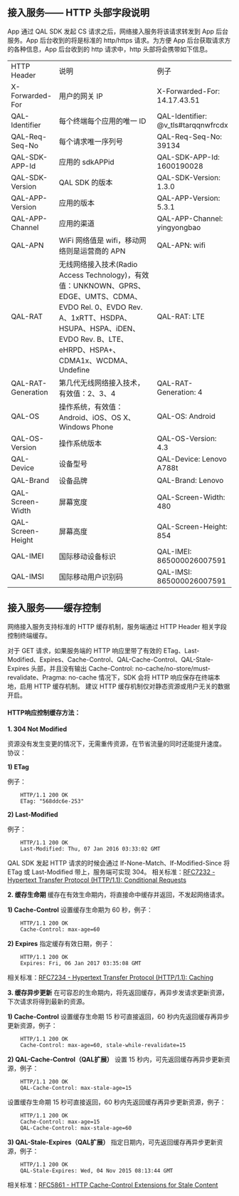 
## 接入服务—— HTTP 头部字段说明
App 通过 QAL SDK 发起 CS 请求之后，网络接入服务将该请求转发到 App 后台服务。App 后台收到的将是标准的 http/https 请求。为方便 App 后台获取请求方的各种信息，App 后台收到的 http 请求中，http 头部将会携带如下信息。

<table class="table table-bordered">
<tr><td width="21%">HTTP Header</td><td>说明</td><td width="34%">例子</td></tr>
<tr><td>X-Forwarded-For</td><td>用户的网关 IP</td><td>X-Forwarded-For: 14.17.43.51</td></tr>
<tr><td>QAL-Identifier</td><td>每个终端每个应用的唯一 ID</td><td>QAL-Identifier: @v_tls#tarqqnwfrcdx</td></tr>
<tr><td>QAL-Req-Seq-No</td><td>每个请求唯一序列号</td><td>QAL-Req-Seq-No: 39134</td></tr>
<tr><td>QAL-SDK-APP-Id</td><td>应用的 sdkAPPid</td><td>QAL-SDK-APP-Id: 1600190028</td></tr>
<tr><td>QAL-SDK-Version</td><td>QAL SDK 的版本</td><td>QAL-SDK-Version: 1.3.0</td></tr>
<tr><td>QAL-APP-Version</td><td>应用的版本</td><td>QAL-APP-Version: 5.3.1</td></tr>
<tr><td>QAL-APP-Channel</td><td>应用的渠道</td><td>QAL-APP-Channel: yingyongbao</td></tr>
<tr><td>QAL-APN</td><td>WiFi 网络值是 wifi，移动网络则是运营商的 APN</td><td>QAL-APN: wifi</td></tr>
<tr><td>QAL-RAT</td><td>无线网络接入技术(Radio Access Technology)，有效值：UNKNOWN、GPRS、EDGE、UMTS、CDMA、EVDO Rel. 0、EVDO Rev. A、1xRTT、HSDPA、HSUPA、HSPA、iDEN、EVDO Rev. B、LTE、eHRPD、HSPA+、CDMA1x、WCDMA、Undefine</td><td>QAL-RAT: LTE</td></tr>
<tr><td>QAL-RAT-Generation</td><td>第几代无线网络接入技术，有效值：2、3、4</td><td>QAL-RAT-Generation: 4</td></tr>
<tr><td>QAL-OS</td><td>操作系统，有效值：Android、iOS、OS X、Windows Phone</td><td>QAL-OS: Android</td></tr>
<tr><td>QAL-OS-Version</td><td>操作系统版本</td><td>QAL-OS-Version: 4.3</td></tr>
<tr><td>QAL-Device</td><td>设备型号</td><td>QAL-Device: Lenovo A788t</td></tr>
<tr><td>QAL-Brand</td><td>设备品牌</td><td>QAL-Brand: Lenovo</td></tr>
<tr><td>QAL-Screen-Width</td><td>屏幕宽度</td><td>QAL-Screen-Width: 480</td></tr>
<tr><td>QAL-Screen-Height</td><td>屏幕高度</td><td>QAL-Screen-Height: 854</td></tr>
<tr><td>QAL-IMEI</td><td>国际移动设备标识</td><td>QAL-IMEI: 865000026007591</td></tr>
<tr><td>QAL-IMSI</td><td>国际移动用户识别码</td><td>QAL-IMSI: 865000026007591</td></tr>
</table>


## 接入服务——缓存控制
网络接入服务支持标准的 HTTP 缓存机制，服务端通过 HTTP Header 相关字段控制终端缓存。

对于 GET 请求，如果服务端的 HTTP 响应里带了有效的 ETag、Last-Modified、Expires、Cache-Control、QAL-Cache-Control、QAL-Stale-Expires 头部，并且没有输出 Cache-Control: no-cache/no-store/must-revalidate、Pragma: no-cache 情况下，SDK 会将 HTTP 响应保存在终端本地，启用 HTTP 缓存机制。
建议 HTTP 缓存机制仅对静态资源或用户无关的数据开启。

#### HTTP响应控制缓存方法：

**1. 304 Not Modified**

资源没有发生变更的情况下，无需重传资源，在节省流量的同时还能提升速度。
协议：

**1) ETag**

例子：
```
    HTTP/1.1 200 OK
    ETag: "568ddc6e-253"
```
**2) Last-Modified**

例子：
```
    HTTP/1.1 200 OK
    Last-Modified: Thu, 07 Jan 2016 03:33:02 GMT
```
QAL SDK 发起 HTTP 请求的时候会通过 If-None-Match、If-Modified-Since 将 ETag 或 Last-Modified 带上，服务端可实现 304。
相关标准：[RFC7232 - Hypertext Transfer Protocol (HTTP/1.1): Conditional Requests](https://tools.ietf.org/html/rfc7232)

**2. 缓存生命期**
缓存在有效生命期内，将直接命中缓存并返回，不发起网络请求。

**1) Cache-Control**
设置缓存生命期为 60 秒，例子：
```
    HTTP/1.1 200 OK
    Cache-Control: max-age=60
```
**2) Expires**
指定缓存有效日期，例子：
```
    HTTP/1.1 200 OK
    Expires: Fri, 06 Jan 2017 03:35:08 GMT
```
相关标准：[RFC7234 - Hypertext Transfer Protocol (HTTP/1.1): Caching](https://tools.ietf.org/html/rfc7234)

**3. 缓存异步更新**
在可容忍的生命期内，将先返回缓存，再异步发请求更新资源，下次请求将得到最新的资源。

**1) Cache-Control**
设置缓存生命期 15 秒可直接返回，60 秒内先返回缓存再异步更新资源，例子：
```
    HTTP/1.1 200 OK
    Cache-Control: max-age=60, stale-while-revalidate=15
```
**2) QAL-Cache-Control（QAL扩展）**
设置 15 秒内，可先返回缓存再异步更新资源，例子：
```
    HTTP/1.1 200 OK
    QAL-Cache-Control: max-stale-age=15
```
设置缓存生命期 15 秒可直接返回，60 秒内先返回缓存再异步更新资源，例子：
```
    HTTP/1.1 200 OK
	Cache-Control: max-age=15
    QAL-Cache-Control: max-stale-age=60
```
**3) QAL-Stale-Expires（QAL扩展）**
指定日期内，可先返回缓存再异步更新资源，例子：
```
    HTTP/1.1 200 OK
    QAL-Stale-Expires: Wed, 04 Nov 2015 08:13:44 GMT
```
相关标准：[RFC5861 - HTTP Cache-Control Extensions for Stale Content](https://tools.ietf.org/html/rfc5861)
